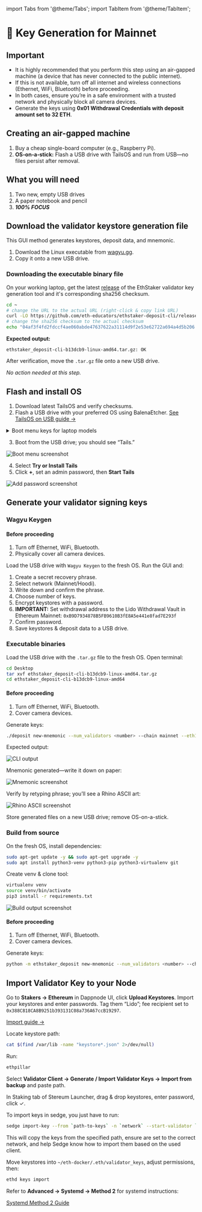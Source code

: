 import Tabs from '@theme/Tabs';
import TabItem from '@theme/TabItem';

# 🚀 Key Generation for Mainnet

## Important

* It is highly recommended that you perform this step using an air-gapped machine (a device that has never connected to the public internet).
* If this is not available, turn off all internet and wireless connections (Ethernet, WiFi, Bluetooth) before proceeding.
* In both cases, ensure you’re in a safe environment with a trusted network and physically block all camera devices.
* Generate the keys using **0x01 Withdrawal Credentials with deposit amount set to 32 ETH**.

## Creating an air-gapped machine

1. Buy a cheap single-board computer (e.g., Raspberry Pi).
2. **OS‑on‑a‑stick:** Flash a USB drive with TailsOS and run from USB—no files persist after removal.

## What you will need

1. Two new, empty USB drives
2. A paper notebook and pencil
3. ***100% FOCUS***

## Download the validator keystore generation file

<Tabs>
  <TabItem value="wagyu" label="Wagyu Keygen">

This GUI method generates keystores, deposit data, and mnemonic.

1. Download the Linux executable from [wagyu.gg](https://wagyu.gg/).
2. Copy it onto a new USB drive.

  </TabItem>
  <TabItem value="executable" label="Executable binaries">

### Downloading the executable binary file

On your working laptop, get the latest [release](https://github.com/ethstaker/ethstaker-deposit-cli/releases) of the EthStaker validator key generation tool and it's corresponding sha256 checksum.

```bash
cd ~
# change the URL to the actual URL (right-click & copy link URL)
curl -LO https://github.com/eth-educators/ethstaker-deposit-cli/releases/download/v1.2.2/ethstaker_deposit-cli-b13dcb9-linux-amd64.tar.gz
# change the sha256 checksum to the actual checksum
echo "04af3f4fd2fdccf4ae060abde47637622a31114d9f2e53e62722a694a4d5b206 ethstaker_deposit-cli-b13dcb9-linux-amd64.tar.gz" | sha256sum --check
```

**Expected output:**

```
ethstaker_deposit-cli-b13dcb9-linux-amd64.tar.gz: OK
```

After verification, move the `.tar.gz` file onto a new USB drive.

  </TabItem>
  <TabItem value="source" label="Build from source">

*No action needed at this step.*

  </TabItem>
</Tabs>

## Flash and install OS

1. Download latest TailsOS and verify checksums.
2. Flash a USB drive with your preferred OS using BalenaEtcher. [See TailsOS on USB guide →](./tailsos-on-usb-as-air-gapped-machine)

<details>
<summary>Boot menu keys for laptop models</summary>

* Non-Apple/Mac: consult \[techofide guide] for keys.
* Apple/Mac: consult \[Apple support].

</details>

3. Boot from the USB drive; you should see “Tails.”

![Boot menu screenshot](/img/csm-guide/mainnet-key-1.png)

4. Select **Try or Install Tails**
5. Click **+**, set an admin password, then **Start Tails**

![Add password screenshot](/img/csm-guide/mainnet-key-2.png)

## Generate your validator signing keys

<Tabs>
  <TabItem value="wagyu-run" label="Wagyu Keygen">

### Wagyu Keygen

#### Before proceeding

1. Turn off Ethernet, WiFi, Bluetooth.
2. Physically cover all camera devices.

Load the USB drive with `Wagyu Keygen` to the fresh OS.
Run the GUI and:

1. Create a secret recovery phrase.
2. Select network (Mainnet/Hoodi).
3. Write down and confirm the phrase.
4. Choose number of keys.
5. Encrypt keystores with a password.
6. **IMPORTANT:** Set withdrawal address to the Lido Withdrawal Vault in Ethereum Mainnet: `0xB9D7934878B5FB9610B3fE8A5e441e8fad7E293f`
7. Confirm password.
8. Save keystores & deposit data to a USB drive.

  </TabItem>
  <TabItem value="executable-run" label="Executable binaries">

### Executable binaries

Load the USB drive with the `.tar.gz` file to the fresh OS. Open terminal:

```bash
cd Desktop
tar xvf ethstaker_deposit-cli-b13dcb9-linux-amd64.tar.gz
cd ethstaker_deposit-cli-b13dcb9-linux-amd64
```

#### Before proceeding

1. Turn off Ethernet, WiFi, Bluetooth.
2. Cover camera devices.

Generate keys:

```bash
./deposit new-mnemonic --num_validators <number> --chain mainnet --eth1_withdrawal_address <YourWithdrawalAddress>
```

Expected output:

![CLI output](/img/csm-guide/mainnet-key-3.png)

Mnemonic generated—write it down on paper:

![Mnemonic screenshot](/img/csm-guide/mainnet-key-4.png)

Verify by retyping phrase; you’ll see a Rhino ASCII art:

![Rhino ASCII screenshot](/img/csm-guide/mainnet-key-5.png)

Store generated files on a new USB drive; remove OS-on-a-stick.

  </TabItem>
  <TabItem value="source-run" label="Build from source">

### Build from source

On the fresh OS, install dependencies:

```bash
sudo apt-get update -y && sudo apt-get upgrade -y
sudo apt install python3-venv python3-pip python3-virtualenv git
```

Create venv & clone tool:

```bash
virtualenv venv
source venv/bin/activate
pip3 install -r requirements.txt
```

![Build output screenshot](/img/csm-guide/mainnet-key-6.png)

#### Before proceeding

1. Turn off Ethernet, WiFi, Bluetooth.
2. Cover camera devices.

Generate keys:

```bash
python -m ethstaker_deposit new-mnemonic --num_validators <number> --chain mainnet --eth1_withdrawal_address <YourWithdrawalAddress>
```

  </TabItem>
</Tabs>

## Import Validator Key to your Node

<Tabs>
  <TabItem value="dappnode" label="Dappnode">

Go to **Stakers → Ethereum** in Dappnode UI, click **Upload Keystores**.
Import your keystores and enter passwords.
Tag them “Lido”; fee recipient set to `0x388C818CA8B9251b393131C08a736A67ccB19297`.

[Import guide →](../../lido-csm-widget/upload-remove-view-validator-keys)

  </TabItem>
  <TabItem value="ethpillar" label="EthPillar">

Locate keystore path:

```bash
cat $(find /var/lib -name "keystore*.json" 2>/dev/null)
```

Run:

```bash
ethpillar
```

Select **Validator Client → Generate / Import Validator Keys → Import from backup** and paste path.

  </TabItem>
  <TabItem value="stereum" label="Stereum">

In Staking tab of Stereum Launcher, drag & drop keystores, enter password, click ✓.

  </TabItem>
  <TabItem value="sedge" label="Sedge">

To import keys in sedge, you just have to run:

```bash
sedge import-key --from `path-to-keys` -n `network` --start-validator `name-of-validator-client`
```
This will copy the keys from the specified path, ensure are set to the correct network, and help Sedge know how to import them based on the used client.

  </TabItem>
  <TabItem value="eth-docker" label="Eth Docker">

Move keystores into `~/eth-docker/.eth/validator_keys`, adjust permissions, then:

```bash
ethd keys import
```

  </TabItem>
  <TabItem value="systemd" label="Systemd">

Refer to **Advanced → Systemd → Method 2** for systemd instructions:

[Systemd Method 2 Guide](../../node-setup/advanced/systemd/method-2-configure-csm-fee-recipient-on-separate-validator-client)

  </TabItem>
</Tabs>
